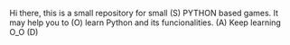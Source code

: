 Hi there,
this is a small repository for small (S)
PYTHON based games. It may help you to (O)
learn Python and its funcionalities. (A)
Keep learning O_O  (D)

